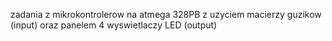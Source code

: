 zadania z mikrokontrolerow na atmega 328PB z uzyciem macierzy guzikow (input) oraz panelem 4 wyswietlaczy LED (output)
